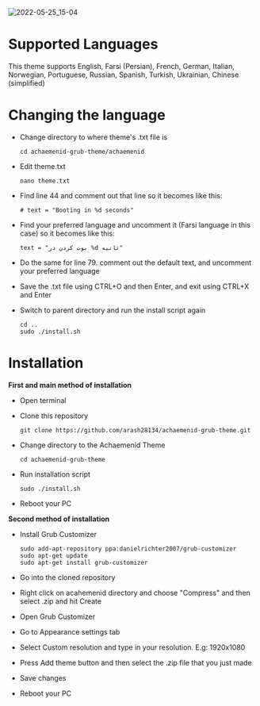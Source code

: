 ![2022-05-25_15-04](https://user-images.githubusercontent.com/74412308/170269537-ccbb528d-7a27-4eeb-ad43-720ec82ab817.png)

# Supported Languages

This theme supports English, Farsi (Persian), French, German, Italian, Norwegian, Portuguese, Russian, Spanish, Turkish, Ukrainian, Chinese (simplified)

# Changing the language

- Change directory to where theme's .txt file is

  ```
  cd achaemenid-grub-theme/achaemenid
  ```

- Edit theme.txt
  ```
  nano theme.txt
  ```

- Find line 44 and comment out that line so it becomes like this:
  ```
  # text = "Booting in %d seconds"
  ```

- Find your preferred language and uncomment it (Farsi language in this case) so it becomes like this:
  ```
  text = "بوت کردن در %d ثانیه"
  ```

- Do the same for line 79. comment out the default text, and uncomment your preferred language

- Save the .txt file using CTRL+O and then Enter, and exit using CTRL+X and Enter

- Switch to parent directory and run the install script again
  ```
  cd ..
  sudo ./install.sh
  ```

# Installation
<b>First and main method of installation</b>

- Open terminal

- Clone this repository

  ```
  git clone https://github.com/arash28134/achaemenid-grub-theme.git
  ```

- Change directory to the Achaemenid Theme

  ```
  cd achaemenid-grub-theme
  ```

- Run installation script

  ```
  sudo ./install.sh
  ```

- Reboot your PC

<b>Second method of installation</b>

- Install Grub Customizer

  ```
  sudo add-apt-repository ppa:danielrichter2007/grub-customizer
  sudo apt-get update
  sudo apt-get install grub-customizer
  ```

- Go into the cloned repository
- Right click on acahemenid directory and choose "Compress" and then select .zip and hit Create

- Open Grub Customizer
- Go to Appearance settings tab
- Select Custom resolution and type in your resolution. E.g: 1920x1080
- Press Add theme button and then select the .zip file that you just made
- Save changes

- Reboot your PC
